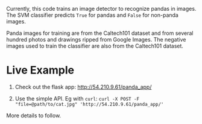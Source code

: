 Currently, this code trains an image detector to recognize pandas in images. The SVM classifier predicts `True` for pandas and `False` for non-panda images.

Panda images for training are from the Caltech101 dataset and from several hundred photos and drawings ripped from Google Images. The negative images used to train the classifier are also from the Caltech101 dataset.

# Live Example

1. Check out the flask app: http://54.210.9.61/panda_app/

2. Use the simple API. Eg with `curl`:
`curl -X POST -F "file=@path/to/cat.jpg" 'http://54.210.9.61/panda_app/'`


More details to follow.
